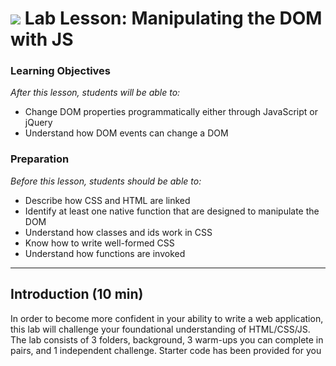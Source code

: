 # ![](https://ga-dash.s3.amazonaws.com/production/assets/logo-9f88ae6c9c3871690e33280fcf557f33.png) Lab Lesson: Manipulating the DOM with JS

### Learning Objectives

*After this lesson, students will be able to:*

- Change DOM properties programmatically either through JavaScript or jQuery
- Understand how DOM events can change a DOM

### Preparation
*Before this lesson, students should be able to:*

- Describe how CSS and HTML are linked
- Identify at least one native function that are designed to manipulate the DOM
- Understand how classes and ids work in CSS
- Know how to write well-formed CSS
- Understand how functions are invoked

---
<a name="opening"></a>
## Introduction (10 min)

In order to become more confident in your ability to write a web application, this lab will challenge your foundational understanding of HTML/CSS/JS. The lab consists of 3 folders, background, 3 warm-ups you can complete in pairs, and 1 independent challenge. Starter code has been provided for you
